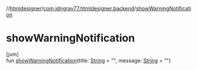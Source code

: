 //[htmldesigner](../../index.md)/[com.jdngray77.htmldesigner.backend](index.md)/[showWarningNotification](show-warning-notification.md)

# showWarningNotification

[jvm]\
fun [showWarningNotification](show-warning-notification.md)(title: [String](https://kotlinlang.org/api/latest/jvm/stdlib/kotlin/-string/index.html) = &quot;&quot;, message: [String](https://kotlinlang.org/api/latest/jvm/stdlib/kotlin/-string/index.html) = &quot;&quot;)

